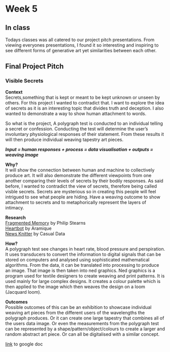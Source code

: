 # Week 5 <br>
## In class <br>
Todays classes was all catered to our project pitch presentations. From viewing everyones presentations, I found it so interesting and inspiring to see different forms of generative art yet similarities between each other. 

## Final Project Pitch <br>
### Visible Secrets <br>
__Context__ <br>
Secrets,something that is kept or meant to be kept unknown or unseen by others. For this project I wanted to contradict that. I want to explore the idea of secrets as it is an interesting topic that divides truth and deception. I also wanted to demonstrate a way to show human attachment to words. <br>

So what is the project, A polygraph test is conducted to an individual telling a secret or confession. Conducting the test will determine the user’s involuntary physiological responses of their statement. From these results it will then produce individual weaving tapestry art pieces. <br>

_**Input = human responses + process = data visualisation + outputs = weaving image**_

__Why?__ <br>
It will show the connection between human and machine to collectively produce art. It will also demonstrate the different viewpoints from one another comparing their levels of secrets by their bodily responses. As said before, I wanted to contradict the view of secrets, therefore being called visble secrets. Secrets are mysterious so in creating this people will feel intrigued to see what people are hiding. Have a weaving outcome to show attachment to secrets and to metaphorically represent the layers of intimacy. <br>

__Research__ <br>
[Fragmented Memory](https://phillipstearns.wordpress.com/fragmented-memory/) by Philip Stearns <br>
[Heartbot](https://www.vice.com/en_us/article/ae37bb/this-drawing-machine-is-powered-by-heart-beats) by Aramique <br>
[News Knitter](http://casualdata.com/newsknitter/) by Casual Data <br>

__How?__ <br>
A polygraph test see changes in heart rate, blood pressure and perspiration. It uses transducers to convert the information to digital signals that can be stored on computers and analysed using sophisticated mathematical algorithms. From the data, it can be translated into processing to produce an image. That image is then taken into ned graphics. Ned graphics is a program used for textile designers to create weaving and print patterns. It is used mainly for large complex designs. It creates a colour palette which is then applied to the image which then weaves the design on a loom (Jacquard loom).<br>

__Outcomes__ <br>
Possible outcomes of this can be an exhibition to showcase individual weaving art pieces from the different users of the wavelengths the polygraph produces. Or it can create one large tapestry that combines all of the users data image. Or even the measurements from the polygraph test can be represented by a shape/pattern/object/colours to create a larger and random abstract art piece. Or can all be digitalised with a similar concept. <br>

[link](https://docs.google.com/presentation/d/1yXphzEjNi4Kja0w3_Mqb0DXs9hAci_EOQ-94oI_QRQE/edit#slide=id.p) to google doc <br>

